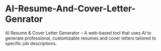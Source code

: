 # AI-Resume-And-Cover-Letter-Genrator
AI Resume &amp; Cover Letter Generator – A web-based tool that uses AI to generate professional, customizable resumes and cover letters tailored to specific job descriptions. 
